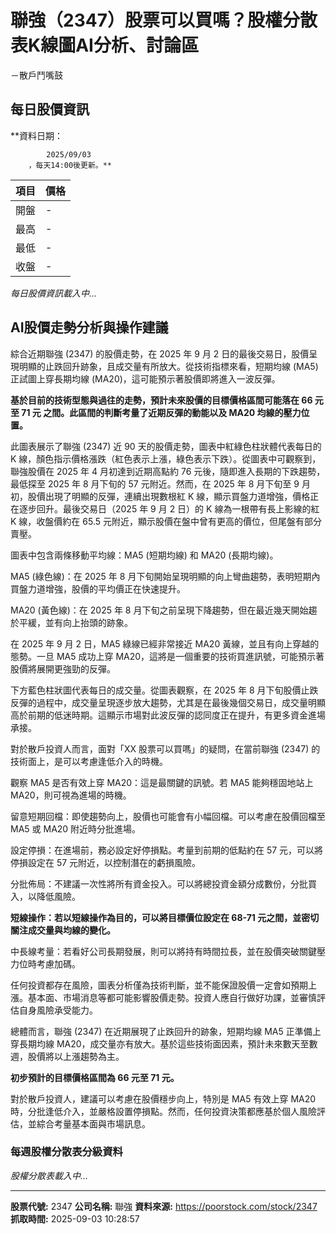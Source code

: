 # 聯強（2347）股票可以買嗎？股權分散表K線圖AI分析、討論區
－散戶鬥嘴鼓

## 每日股價資訊

**資料日期：
        
            2025/09/03
        ，每天14:00後更新。**

| 項目 | 價格 |
|------|------|
| 開盤 | - |
| 最高 | - |
| 最低 | - |
| 收盤 | - |

*每日股價資訊載入中...*

## AI股價走勢分析與操作建議

綜合近期聯強 (2347) 的股價走勢，在 2025 年 9 月 2 日的最後交易日，股價呈現明顯的止跌回升跡象，且成交量有所放大。從技術指標來看，短期均線 (MA5) 正試圖上穿長期均線 (MA20)，這可能預示著股價即將進入一波反彈。

**基於目前的技術型態與過往的走勢，預計未來股價的目標價格區間可能落在 **66 元至 71 元** 之間。此區間的判斷考量了近期反彈的動能以及 MA20 均線的壓力位置。**

此圖表展示了聯強 (2347) 近 90 天的股價走勢，圖表中紅綠色柱狀體代表每日的 K 線，顏色指示價格漲跌（紅色表示上漲，綠色表示下跌）。從圖表中可觀察到，聯強股價在 2025 年 4 月初達到近期高點約 76 元後，隨即進入長期的下跌趨勢，最低探至 2025 年 8 月下旬的 57 元附近。然而，在 2025 年 8 月下旬至 9 月初，股價出現了明顯的反彈，連續出現數根紅 K 線，顯示買盤力道增強，價格正在逐步回升。最後交易日（2025 年 9 月 2 日）的 K 線為一根帶有長上影線的紅 K 線，收盤價約在 65.5 元附近，顯示股價在盤中曾有更高的價位，但尾盤有部分賣壓。

圖表中包含兩條移動平均線：MA5 (短期均線) 和 MA20 (長期均線)。

MA5 (綠色線)：在 2025 年 8 月下旬開始呈現明顯的向上彎曲趨勢，表明短期內買盤力道增強，股價的平均價正在快速提升。

MA20 (黃色線)：在 2025 年 8 月下旬之前呈現下降趨勢，但在最近幾天開始趨於平緩，並有向上抬頭的跡象。

在 2025 年 9 月 2 日，MA5 綠線已經非常接近 MA20 黃線，並且有向上穿越的態勢。一旦 MA5 成功上穿 MA20，這將是一個重要的技術買進訊號，可能預示著股價將展開更強勁的反彈。

下方藍色柱狀圖代表每日的成交量。從圖表觀察，在 2025 年 8 月下旬股價止跌反彈的過程中，成交量呈現逐步放大趨勢，尤其是在最後幾個交易日，成交量明顯高於前期的低迷時期。這顯示市場對此波反彈的認同度正在提升，有更多資金進場承接。

對於散戶投資人而言，面對「XX 股票可以買嗎」的疑問，在當前聯強 (2347) 的技術面上，是可以考慮逢低介入的時機。

觀察 MA5 是否有效上穿 MA20：這是最關鍵的訊號。若 MA5 能夠穩固地站上 MA20，則可視為進場的時機。

留意短期回檔：即使趨勢向上，股價也可能會有小幅回檔。可以考慮在股價回檔至 MA5 或 MA20 附近時分批進場。

設定停損：在進場前，務必設定好停損點。考量到前期的低點約在 57 元，可以將停損設定在 57 元附近，以控制潛在的虧損風險。

分批佈局：不建議一次性將所有資金投入。可以將總投資金額分成數份，分批買入，以降低風險。

**短線操作：若以短線操作為目的，可以將目標價位設定在 68-71 元之間，並密切關注成交量與均線的變化。**

中長線考量：若看好公司長期發展，則可以將持有時間拉長，並在股價突破關鍵壓力位時考慮加碼。

任何投資都存在風險，圖表分析僅為技術判斷，並不能保證股價一定會如預期上漲。基本面、市場消息等都可能影響股價走勢。投資人應自行做好功課，並審慎評估自身風險承受能力。

總體而言，聯強 (2347) 在近期展現了止跌回升的跡象，短期均線 MA5 正準備上穿長期均線 MA20，成交量亦有放大。基於這些技術面因素，預計未來數天至數週，股價將以上漲趨勢為主。

**初步預計的目標價格區間為 **66 元至 71 元**。**

對於散戶投資人，建議可以考慮在股價穩步向上，特別是 MA5 有效上穿 MA20 時，分批逢低介入，並嚴格設置停損點。然而，任何投資決策都應基於個人風險評估，並綜合考量基本面與市場訊息。

### 每週股權分散表分級資料

*股權分散表載入中...*

---

**股票代號:** 2347
**公司名稱:** 聯強
**資料來源:** https://poorstock.com/stock/2347
**抓取時間:** 2025-09-03 10:28:57
